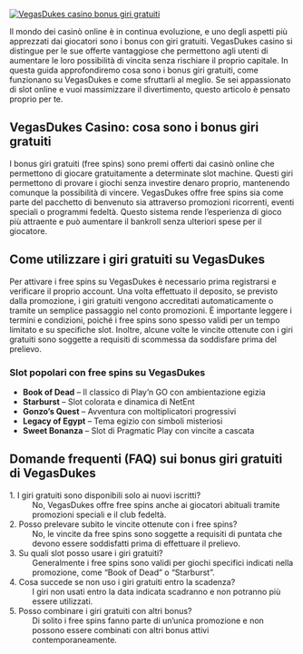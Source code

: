 [![VegasDukes casino bonus giri gratuiti](https://123-caf.pages.dev/gitsignup.png)](https://vrmoo.ru/Bt82HjjY)

<p>Il mondo dei casinò online è in continua evoluzione, e uno degli aspetti più apprezzati dai giocatori sono i bonus con giri gratuiti. VegasDukes casino si distingue per le sue offerte vantaggiose che permettono agli utenti di aumentare le loro possibilità di vincita senza rischiare il proprio capitale. In questa guida approfondiremo cosa sono i bonus giri gratuiti, come funzionano su VegasDukes e come sfruttarli al meglio. Se sei appassionato di slot online e vuoi massimizzare il divertimento, questo articolo è pensato proprio per te.</p>  <h2>VegasDukes Casino: cosa sono i bonus giri gratuiti</h2> <p>I bonus giri gratuiti (free spins) sono premi offerti dai casinò online che permettono di giocare gratuitamente a determinate slot machine. Questi giri permettono di provare i giochi senza investire denaro proprio, mantenendo comunque la possibilità di vincere. VegasDukes offre free spins sia come parte del pacchetto di benvenuto sia attraverso promozioni ricorrenti, eventi speciali o programmi fedeltà. Questo sistema rende l’esperienza di gioco più attraente e può aumentare il bankroll senza ulteriori spese per il giocatore.</p>  <h2>Come utilizzare i giri gratuiti su VegasDukes</h2> <p>Per attivare i free spins su VegasDukes è necessario prima registrarsi e verificare il proprio account. Una volta effettuato il deposito, se previsto dalla promozione, i giri gratuiti vengono accreditati automaticamente o tramite un semplice passaggio nel conto promozioni. È importante leggere i termini e condizioni, poiché i free spins sono spesso validi per un tempo limitato e su specifiche slot. Inoltre, alcune volte le vincite ottenute con i giri gratuiti sono soggette a requisiti di scommessa da soddisfare prima del prelievo.</p>  <h3>Slot popolari con free spins su VegasDukes</h3> <ul>   <li><strong>Book of Dead</strong> – Il classico di Play’n GO con ambientazione egizia</li>   <li><strong>Starburst</strong> – Slot colorata e dinamica di NetEnt</li>   <li><strong>Gonzo’s Quest</strong> – Avventura con moltiplicatori progressivi</li>   <li><strong>Legacy of Egypt</strong> – Tema egizio con simboli misteriosi</li>   <li><strong>Sweet Bonanza</strong> – Slot di Pragmatic Play con vincite a cascata</li> </ul>  <h2>Domande frequenti (FAQ) sui bonus giri gratuiti di VegasDukes</h2> <dl>   <dt>1. I giri gratuiti sono disponibili solo ai nuovi iscritti?</dt>   <dd>No, VegasDukes offre free spins anche ai giocatori abituali tramite promozioni speciali e il club fedeltà.</dd>    <dt>2. Posso prelevare subito le vincite ottenute con i free spins?</dt>   <dd>No, le vincite da free spins sono soggette a requisiti di puntata che devono essere soddisfatti prima di effettuare il prelievo.</dd>    <dt>3. Su quali slot posso usare i giri gratuiti?</dt>   <dd>Generalmente i free spins sono validi per giochi specifici indicati nella promozione, come “Book of Dead” o “Starburst”.</dd>    <dt>4. Cosa succede se non uso i giri gratuiti entro la scadenza?</dt>   <dd>I giri non usati entro la data indicata scadranno e non potranno più essere utilizzati.</dd>    <dt>5. Posso combinare i giri gratuiti con altri bonus?</dt>   <dd>Di solito i free spins fanno parte di un’unica promozione e non possono essere combinati con altri bonus attivi contemporaneamente.</dd> </dl>